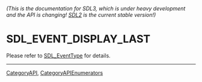 ###### (This is the documentation for SDL3, which is under heavy development and the API is changing! [SDL2](https://wiki.libsdl.org/SDL2/) is the current stable version!)
# SDL_EVENT_DISPLAY_LAST

Please refer to [SDL_EventType](SDL_EventType) for details.

----
[CategoryAPI](CategoryAPI), [CategoryAPIEnumerators](CategoryAPIEnumerators)


